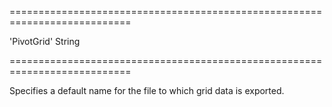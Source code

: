 ===========================================================================
<!--default-->'PivotGrid'<!--/default-->
<!--type-->String<!--/type-->
===========================================================================

<!--shortDescription-->
Specifies a default name for the file to which grid data is exported.
<!--/shortDescription-->

<!--fullDescription-->

<!--/fullDescription-->